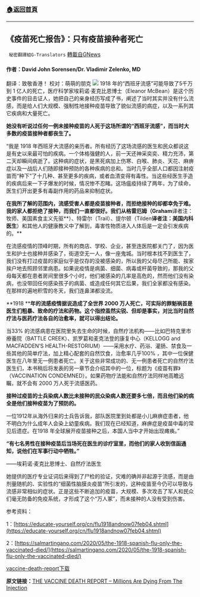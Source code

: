 ###  [:house:返回首頁](https://github.com/ourhimalayas/txt)
---


## 《疫苗死亡报告》：只有疫苗接种者死亡
` 秘密翻譯組G-Translators` [轉載自GNews](https://gnews.org/zh-hans/1558761/)

#### 作者：David John Sorensen/Dr. Vladimir Zelenko, MD
翻译：致敬香港！
校对：萌萌的朋克
![](https://assets.gnews.org/wp-content/uploads/2021/09/cover-vaccine-death-report-1.jpg)
1918 年的“西班牙流感”可能导致了5千万到 1 亿人的死亡，医疗科学家埃莉诺·麦克比恩博士（Eleanor McBean）是这个历史事件的目击证人，她把自己的亲身经历写成了书，阐述了当时其实并没有什么流感，而是给人们大规模、强制性地接种疫苗导致了貌似流感的病症，以及一系列其它疾病和大量死亡。

**她没有听说过任何一例未接种疫苗的人死于这场所谓的“西班牙流感”，而当时大多数的疫苗接种者都丧生了。**

“我是 1918 年西班牙大流感的亲历者。所有经历了这场流感的医生和民众都说这是有史以来最可怕的疾病。一个体格强健的人，前一天还神采奕奕、精力充沛，第二天却瞬间病逝了。这种病的症状，是黑死病加上伤寒、白喉、肺炎、天花、麻痹症以及一战后人们随即接种预防的各种疾病的总和。当时几乎全部人口都因注射疫苗而“种下”了十几种、甚至更多的疾病，或者血清变得有毒性。当这些经医生手造的疾病后来一下子爆发的时候，情况惨不忍睹。这场瘟疫持续了两年，为了续命，医生们开出更多有毒副作用的药品来抑制症状。

**在我所了解的范围内，流感受害人都是疫苗接种者，而拒绝接种的却都幸免于难。我的家人都拒绝了接种，而我们一直都很好。我们从格雷厄姆（Graham**译者注：牧师、美国素食主义先驱**）、特雷尔（Trail）、提尔顿（Tilden**译者注：美国内科医生**）和其他人的健康教义中了解到，毒害性物质进入人体后是一定会引发疾病的。**

在流感疫情的顶峰时期，所有的商店、学校、企业，甚至连医院都关门了，因为医生和护士也接种并感染了，街道空无一人，像一座鬼城。当时根本找不到医生了，我们没有打过疫苗的家庭似乎是仅存的没被感染的，所以我的父母尽己所能、挨家挨户地去照顾邻里病患。如果说疫情是病菌、细菌、病毒或杆菌导致的，那我的父母每天都在患者房间里很多个小时，他们被感染的几率是高危的，然而他们没有染病，也没带回任何感染孩子的病菌、或造成任何其它后果，我们全家都没有感染。在那样的遍地积雪的冬天，我们连鼻涕都没流。

**1918 ****年的流感疫情据说造成了全世界 2000 万人死亡，可实际的罪魁祸首是医生们粗暴、致命的疗法和药物。这个指控虽然尖锐、但却是事实，对比当时自然疗法与医药疗法各自的治愈率，就可以得出结论。**

当33% 的流感病患在医院里失去生命的时候，自然疗法机构——比如巴特克里市療養院（BATTLE CREEK）、凯罗葛和麦克法登的康复中心（KELLOGG and MACFADDEN’S HEALTH-RESTORIUM）——采用水疗、药浴、灌肠、禁食及一些其他的简单疗法，加上精心配套的自然饮食，治愈率几乎100% ，其中一位保健医生在八年里无一例患者死亡。关于这些非常成功的、无一例患者死亡的自然疗法医生们，本书稍后将发表的另一章节会介绍其中的一位，标题为《疫苗有罪》（VACCINATION CONDEMNED）。如果药物疗法能和自然疗法同样地高瞻远瞩，就不会有 2000 万人死于流感医药。

**接种过疫苗的士兵染病人数比未接种的民众染病人数还要多七倍，而且他们染的病全是他们接种疫苗为了预防的。**

一位1912年从海外归来的士兵告诉我，部队医院里到处都是小儿麻痹症患者，他不明白为什么成年人会染上幼童疾病。我们现在已经知道，麻痹症是疫苗中毒的常见后遗症。在1918 年全球展开疫苗接种之后，本国人当中才开始出现瘫痪。”

**“有七名男性在接种疫苗后当场死在医生的诊疗室里，而他们的家人收到信函通知，说他们在军事行动中牺牲。”**

——埃莉诺·麦克比恩博士、自然疗法医生

她提供的医疗专业证词后来得到了尸检的验证，灾难的确并非起源于流感，而是由剂量随机的、实验性的“细菌性脑膜炎疫苗”所引发的，这种疫苗至今仍可以导致与流感非常相似的症状。正是这些不断追加的疫苗，大规模、多次攻击了军人和民众们毫无防备的免疫系统，才形成了这个“万人冢”，而未接种的人没有受到伤害。

参考资料：

1：[https://educate-yourself.org/cn/flu1918andnow07feb04.shtml](https://educate-yourself.org/cn/flu1918andnow07feb04.shtml)

2：[https://salmartingano.com/2020/05/the-1918-spanish-flu-only-the-vaccinated-died/](https://salmartingano.com/2020/05/the-1918-spanish-flu-only-the-vaccinated-died/)

[vaccine-death-report](https://assets.gnews.org/wp-content/uploads/2021/09/vaccine-death-report.pdf)[下载](https://assets.gnews.org/wp-content/uploads/2021/09/vaccine-death-report.pdf)

**原文链接：**[THE VACCINE DEATH REPORT – Millions Are Dying From The Injection](https://www.stopworldcontrol.com/report/)
